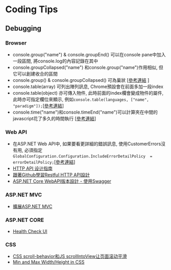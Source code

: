 # Coding Tips

## Debugging

### Browser
 * console.group("name") & console.groupEnd() 可以在console pane中加入一段區間, 將console.log的內容記錄在其中
 * console.groupCollapsed("name") 和console.group("name")作用相似, 但它可以創建收合的區間
 * console.group() & console.groupCollapsed() 可為巢狀 [[參考連結](https://blog.mariusschulz.com/2014/11/25/advanced-javascript-logging-using-console-group) ]
 * console.table(array) 可列出陣列訊息, Chrome預設會在前面多加一段index  
 * console.table(object) 亦可傳入物件, 此時前面的index欄會變成物件的屬件, 此時亦可指定欄位來顯示, 例如```console.table(languages, ["name", "paradigm"]);```[[參考連結](https://blog.mariusschulz.com/2013/11/13/advanced-javascript-debugging-with-consoletable)]
 * console.time("name")和console.timeEnd("name")可以計算夾在中間的javascript花了多久的時間執行 [[參考連結](https://blog.mariusschulz.com/2013/11/22/measuring-execution-times-in-javascript-with-consoletime)] 
 
 
### Web API

 * 在ASP.NET Web API中, 如果要看更詳細的錯誤訊息, 使用CustomerErrors沒有用, 必須指定```GlobalConfiguration.Configuration.IncludeErrorDetailPolicy 
    = errorDetailPolicy;```[[參考連結](http://lostechies.com/jimmybogard/2012/04/18/custom-errors-and-error-detail-policy-in-asp-net-web-api/)]
 * [HTTP API 设计指南](https://github.com/ZhangBohan/http-api-design-ZH_CN)
 * [跟著Github學習Restful HTTP API設計](http://www.codeceo.com/article/learn-restful-http-api-design.html)
 * [ASP.NET Core WebAPI版本設計 - 使用Swagger](https://dejanstojanovic.net/aspnet/2018/november/setting-up-swagger-to-support-versioned-api-endpoints-in-aspnet-core/?utm_source=csharpdigest&utm_medium=rss&utm_campaign=featured)

### ASP.NET MVC
 
 * [擴展ASP.NET MVC](http://www.codeceo.com/article/8-tips-aspnet-mvc.html)
 
 ### ASP.NET CORE
 
 * [Health Check UI](https://marcus116.blogspot.com/2019/05/netcore-aspnet-core-health-check-ui.html)

### CSS

 * [CSS scroll-behavior和JS scrollIntoView让页面滚动平滑](https://www.zhangxinxu.com/wordpress/2018/10/scroll-behavior-scrollintoview-%e5%b9%b3%e6%bb%91%e6%bb%9a%e5%8a%a8/)
 * [Min and Max Width/Height in CSS](https://ishadeed.com/article/min-max-css/)
